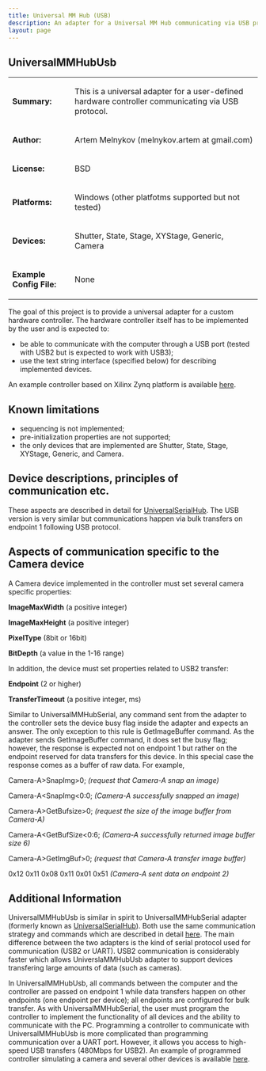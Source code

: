 ```yaml
---
title: Universal MM Hub (USB)
description: An adapter for a Universal MM Hub communicating via USB protocol
layout: page
---
```


## UniversalMMHubUsb

<table>
<tr>
<td markdown="1">

**Summary:**

</td>
<td markdown="1">

This is a universal adapter for a user-defined hardware controller communicating via USB protocol.

</td>
</tr>
<tr>
<td markdown="1">

**Author:**

</td>
<td markdown="1">

Artem Melnykov (melnykov.artem at gmail.com)

</td>
</tr>
<tr>
<td markdown="1">

**License:**

</td>
<td markdown="1">

BSD

</td>
</tr>
<tr>
<td markdown="1">

**Platforms:**

</td>
<td markdown="1">

Windows (other platfotms supported but not tested)

</td>
</tr>
<tr>
<td markdown="1">

**Devices:**

</td>
<td markdown="1">

Shutter, State, Stage, XYStage, Generic, Camera

</td>
</tr>
<tr>
<td markdown="1">

**Example Config File:**

</td>
<td markdown="1">

None

</td>
</tr>
</table>

The goal of this project is to provide a universal adapter for a custom hardware controller. The hardware controller itself has to be implemented by the user and is expected to:
* be able to communicate with the computer through a USB port (tested with USB2 but is expected to work with USB3);
* use the text string interface (specified below) for describing implemented devices.

An example controller based on Xilinx Zynq platform is available [here](https://github.com/artmeln/ummhUsbZynqController).

## Known limitations
* sequencing is not implemented;
* pre-initialization properties are not supported;
* the only devices that are implemented are Shutter, State, Stage, XYStage, Generic, and Camera.

## Device descriptions, principles of communication etc.

These aspects are described in detail for [UniversalSerialHub](https://micro-manager.org/universalserialhub). The USB version is very similar but communications happen via bulk transfers on endpoint 1 following USB protocol.

## Aspects of communication specific to the Camera device

A Camera device implemented in the controller must set several camera specific properties:

**ImageMaxWidth**	 (a positive integer)

**ImageMaxHeight** 	(a positive integer)

**PixelType** 	(8bit or 16bit)

**BitDepth**	 (a value in the 1-16 range)

In addition, the device must set properties related to USB2 transfer:

**Endpoint**	(2 or higher)

**TransferTimeout**	 (a positive integer, ms)

Similar to UniversalMMHubSerial, any command sent from the adapter to the controller sets the device busy flag inside the adapter and expects an answer. The only exception to this rule is GetImageBuffer command. As the adapter sends GetImageBuffer command, it does set the busy flag; however, the response is expected not on endpoint 1 but rather on the endpoint reserved for data transfers for this device. In this special case the response comes as a buffer of raw data. For example,

Camera-A>SnapImg>0;  *(request that Camera-A snap an image)*

Camera-A<SnapImg<0:0;  *(Camera-A successfully snapped an image)*

Camera-A>GetBufsize>0;  *(request the size of the image buffer from Camera-A)*

Camera-A<GetBufSize<0:6;  *(Camera-A successfully returned image buffer size 6)*

Camera-A>GetImgBuf>0;  *(request that Camera-A transfer image buffer)*

0x12 0x11 0x08 0x11 0x01 0x51  *(Camera-A sent data on endpoint 2)*


## Additional Information

UniversalMMHubUsb is similar in spirit to UniversalMMHubSerial adapter (formerly known as [UniversalSerialHub](https://micro-manager.org/universalserialhub)). Both use the same communication strategy and commands which are described in detail [here](https://micro-manager.org/universalserialhub). The main difference between the two adapters is the kind of serial protocol used for communication (USB2 or UART). USB2 communication is considerably faster which allows UniverslaMMHubUsb adapter to support devices transfering large amounts of data (such as cameras).

In UniversalMMHubUsb, all commands between the computer and the controller are passed on endpoint 1 while data transfers happen on other endpoints (one endpoint per device); all endpoints are configured for bulk transfer. As with UniversalMMHubSerial, the user must program the controller to implement the functionality of all devices and the ability to communicate with the PC. Programming a controller to communicate with UniversalMMHubUsb is more complicated than programming communication over a UART port. However, it allows you access to high-speed USB transfers (480Mbps for USB2). An example of programmed controller simulating a camera and several other devices is available [here](https://github.com/artmeln/ummhUsbZynqController).


